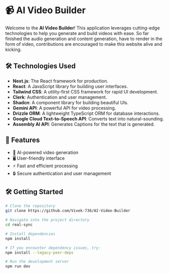 # 📹 AI Video Builder

Welcome to the **AI Video Builder**! This application leverages cutting-edge technologies to help you generate and build videos with ease. So far finished the audio generation and content generation, have to render in the form of video, contributions are encouraged to make this website alive and kicking.

## 🛠️ Technologies Used

- **Next.js**: The React framework for production.
- **React**: A JavaScript library for building user interfaces.
- **Tailwind CSS**: A utility-first CSS framework for rapid UI development.
- **Clerk**: Authentication and user management.
- **Shadcn**: A component library for building beautiful UIs.
- **Gemini API**: A powerful API for video processing.
- **Drizzle ORM**: A lightweight TypeScript ORM for database interactions.
- **Google Cloud Text-to-Speech API**: Converts text into natural-sounding.
- **Assembly AI API**: Generates Captions for the text that is generated.

## 📑 Features

- 🎥 AI-powered video generation
- 🖥️ User-friendly interface
- ⚡ Fast and efficient processing
- 🔒 Secure authentication and user management


## 🛠️ Getting Started

```bash
# Clone the repository
git clone https://github.com/Vivek-736/AI-Video-Builder

# Navigate into the project directory
cd real-sync

# Install dependencies
npm install

# If you encounter dependency issues, try:
npm install --legacy-peer-deps

# Run the development server
npm run dev
```
